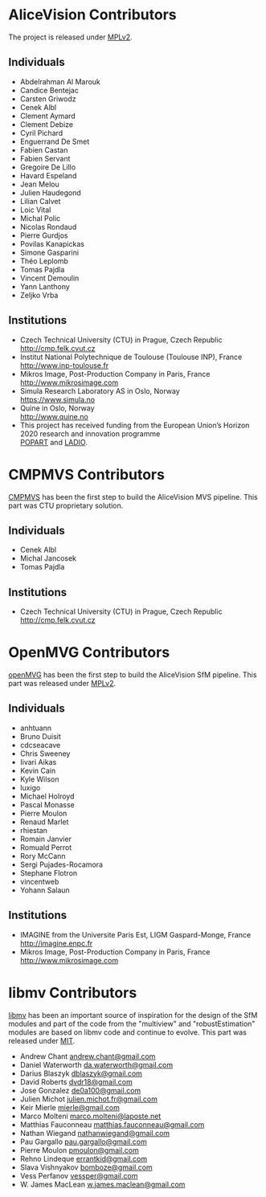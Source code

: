 AliceVision Contributors 
========================

The project is released under [MPLv2](LICENSE-MPL2.md).

Individuals
-----------

- Abdelrahman Al Marouk
- Candice Bentejac
- Carsten Griwodz
- Cenek Albl
- Clement Aymard
- Clement Debize
- Cyril Pichard
- Enguerrand De Smet
- Fabien Castan
- Fabien Servant
- Gregoire De Lillo
- Havard Espeland
- Jean Melou
- Julien Haudegond
- Lilian Calvet
- Loic Vital
- Michal Polic
- Nicolas Rondaud
- Pierre Gurdjos
- Povilas Kanapickas
- Simone Gasparini
- Théo Leplomb
- Tomas Pajdla
- Vincent Demoulin
- Yann Lanthony
- Zeljko Vrba

Institutions
------------

- Czech Technical University (CTU) in Prague, Czech Republic  
  http://cmp.felk.cvut.cz
- Institut National Polytechnique de Toulouse (Toulouse INP), France  
  http://www.inp-toulouse.fr
- Mikros Image, Post-Production Company in Paris, France  
  http://www.mikrosimage.com
- Simula Research Laboratory AS in Oslo, Norway  
  https://www.simula.no
- Quine in Oslo, Norway  
  http://www.quine.no
- This project has received funding from the European Union’s Horizon 2020 research and innovation programme  
  [POPART](http://www.alicevision.org/popart) and [LADIO](http://www.alicevision.org/ladio).


CMPMVS Contributors
===================

[CMPMVS](http://people.ciirc.cvut.cz/~pajdla/) has been the first step to build the AliceVision MVS pipeline.
This part was CTU proprietary solution.

Individuals
-----------

- Cenek Albl
- Michal Jancosek
- Tomas Pajdla

Institutions
------------

- Czech Technical University (CTU) in Prague, Czech Republic
  http://cmp.felk.cvut.cz


OpenMVG Contributors
====================

[openMVG](https://github.com/openMVG/openMVG) has been the first step to build the AliceVision SfM pipeline.
This part was released under [MPLv2](LICENSE-MPL2.md).

Individuals
-----------

- anhtuann
- Bruno Duisit
- cdcseacave
- Chris Sweeney
- Iivari Aikas
- Kevin Cain
- Kyle Wilson
- luxigo
- Michael Holroyd
- Pascal Monasse
- Pierre Moulon
- Renaud Marlet
- rhiestan
- Romain Janvier
- Romuald Perrot
- Rory McCann
- Sergi Pujades-Rocamora
- Stephane Flotron
- vincentweb
- Yohann Salaun

Institutions
------------
- IMAGINE from the Universite Paris Est, LIGM Gaspard-Monge, France
  http://imagine.enpc.fr
- Mikros Image, Post-Production Company in Paris, France
  http://www.mikrosimage.com


libmv Contributors
==================

[libmv](https://github.com/libmv/libmv) has been an important source of inspiration for the design of the SfM modules and part of the code from the "multiview" and "robustEstimation" modules are based on libmv code and continue to evolve.
This part was released under [MIT](LICENSE-MIT-libmv.md).

- Andrew Chant <andrew.chant@gmail.com>
- Daniel Waterworth <da.waterworth@gmail.com>
- Darius Blaszyk <dblaszyk@gmail.com>
- David Roberts <dvdr18@gmail.com>
- Jose Gonzalez <de0a100@gmail.com>
- Julien Michot <julien.michot.fr@gmail.com>
- Keir Mierle <mierle@gmail.com>
- Marco Molteni <marco.molteni@laposte.net>
- Matthias Fauconneau <matthias.fauconneau@gmail.com>
- Nathan Wiegand <nathanwiegand@gmail.com>
- Pau Gargallo <pau.gargallo@gmail.com>
- Pierre Moulon <pmoulon@gmail.com>
- Rehno Lindeque <errantkid@gmail.com>
- Slava Vishnyakov <bomboze@gmail.com>
- Vess Perfanov <vessper@gmail.com>
- W. James MacLean <w.james.maclean@gmail.com>

